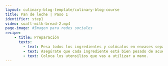 ```yaml
---
layout: culinary-blog-template/culinary-blog-course
title: Pan de leche | Paso 1
identifier: step1
video: soaft-milk-bread-2.mp4
page-image: #Imagen para redes sociales
recipe:
    - title: Preparación
      texts:
        - text: Pesa todos los ingredientes y colócalos en envases separados
        - text: Asegúrate que cada ingrediente está bien pesado de acuerdo a la fórmula.​ Una falla en las medidas afecta significativamente el resultado.
        - text: Coloca los utensilios que vas a utilizar a mano.
---
```



